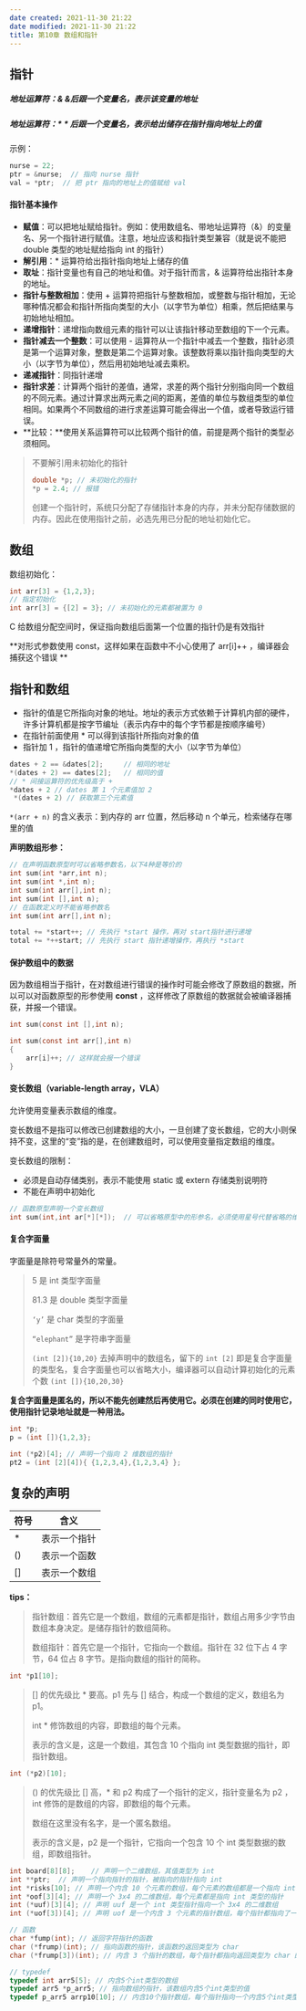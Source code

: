 ```yaml
---
date created: 2021-11-30 21:22
date modified: 2021-11-30 21:22
title: 第10章 数组和指针
---
```

## 指针

##### 地址运算符：&  &后跟一个变量名，表示该变量的地址

##### 地址运算符：*   * 后跟一个变量名，表示给出储存在指针指向地址上的值

示例：

```c
nurse = 22;
ptr = &nurse;  // 指向 nurse 指针
val = *ptr;  // 把 ptr 指向的地址上的值赋给 val
```

#### 指针基本操作

- **赋值**：可以把地址赋给指针。例如：使用数组名、带地址运算符（&）的变量名、另一个指针进行赋值。注意，地址应该和指针类型兼容（就是说不能把 double 类型的地址赋给指向 int 的指针）
- **解引用**：* 运算符给出指针指向地址上储存的值
- **取址**：指针变量也有自己的地址和值。对于指针而言，& 运算符给出指针本身的地址。
- **指针与整数相加**：使用 + 运算符把指针与整数相加，或整数与指针相加，无论哪种情况都会和指针所指向类型的大小（以字节为单位）相乘，然后把结果与初始地址相加。
- **递增指针**：递增指向数组元素的指针可以让该指针移动至数组的下一个元素。
- **指针减去一个整数**：可以使用 - 运算符从一个指针中减去一个整数，指针必须是第一个运算对象，整数是第二个运算对象。该整数将乘以指针指向类型的大小（以字节为单位），然后用初始地址减去乘积。
- **递减指针**：同指针递增
- **指针求差**：计算两个指针的差值，通常，求差的两个指针分别指向同一个数组的不同元素。通过计算求出两元素之间的距离，差值的单位与数组类型的单位相同。如果两个不同数组的进行求差运算可能会得出一个值，或者导致运行错误。
- **比较：**使用关系运算符可以比较两个指针的值，前提是两个指针的类型必须相同。

> 不要解引用未初始化的指针
>
> ```c
> double *p; // 未初始化的指针
> *p = 2.4; // 报错
> ```
>
> 创建一个指针时，系统只分配了存储指针本身的内存，并未分配存储数据的内存。因此在使用指针之前，必选先用已分配的地址初始化它。

## 数组

数组初始化：

```c
int arr[3] = {1,2,3};
// 指定初始化
int arr[3] = {[2] = 3}; // 未初始化的元素都被置为 0
```

C 给数组分配空间时，保证指向数组后面第一个位置的指针仍是有效指针

**对形式参数使用 const，这样如果在函数中不小心使用了 arr[i]++ ，编译器会捕获这个错误 **

## 指针和数组

- 指针的值是它所指向对象的地址。地址的表示方式依赖于计算机内部的硬件，许多计算机都是按字节编址（表示内存中的每个字节都是按顺序编号）
- 在指针前面使用 * 可以得到该指针所指向对象的值
- 指针加 1 ，指针的值递增它所指向类型的大小（以字节为单位）

```c
dates + 2 == &dates[2]; 	// 相同的地址
*(dates + 2) == dates[2];	// 相同的值    
// * 间接运算符的优先级高于 +
*dates + 2 // dates 第 1 个元素值加 2
 *(dates + 2) // 获取第三个元素值
```

`*(arr + n)` 的含义表示：到内存的 arr 位置，然后移动 n 个单元，检索储存在哪里的值

**声明数组形参：**

```c
// 在声明函数原型时可以省略参数名，以下4种是等价的
int sum(int *arr,int n);
int sum(int *,int n);
int sum(int arr[],int n);
int sum(int [],int n);
// 在函数定义时不能省略参数名
int sum(int arr[],int n);
```

```c
total += *start++; // 先执行 *start 操作，再对 start指针进行递增 
total += *++start; // 先执行 start 指针递增操作，再执行 *start
```

#### 保护数组中的数据

因为数组相当于指针，在对数组进行错误的操作时可能会修改了原数组的数据，所以可以对函数原型的形参使用 **const** ，这样修改了原数组的数据就会被编译器捕获，并报一个错误。

```c
int sum(const int [],int n);

int sum(const int arr[],int n) 
{
	arr[i]++; // 这样就会报一个错误
}
```

 

#### 变长数组（variable-length array，VLA）

允许使用变量表示数组的维度。

变长数组不是指可以修改已创建数组的大小，一旦创建了变长数组，它的大小则保持不变，这里的“变”指的是，在创建数组时，可以使用变量指定数组的维度。

变长数组的限制：

- 必须是自动存储类别，表示不能使用 static 或 extern 存储类别说明符
- 不能在声明中初始化

```c
// 函数原型声明一个变长数组
int sum(int,int ar[*][*]);	// 可以省略原型中的形参名，必须使用星号代替省略的维度
```



#### 复合字面量

字面量是除符号常量外的常量。

> 5 是 int 类型字面量
>
> 81.3 是 double 类型字面量
>
> `‘y’` 是 char 类型的字面量
>
> `“elephant”` 是字符串字面量
>
> `(int [2]){10,20}` 去掉声明中的数组名，留下的 `int [2]` 即是复合字面量的类型名，复合字面量也可以省略大小，编译器可以自动计算初始化的元素个数 `(int []){10,20,30}`

**复合字面量是匿名的，所以不能先创建然后再使用它。必须在创建的同时使用它，使用指针记录地址就是一种用法。**

```c
int *p;
p = (int []){1,2,3};

int (*p2)[4]; // 声明一个指向 2 维数组的指针
pt2 = (int [2][4]){ {1,2,3,4},{1,2,3,4} };
```

## 复杂的声明

| 符号 | 含义         |
| ---- | ------------ |
| *    | 表示一个指针 |
| ()   | 表示一个函数 |
| []   | 表示一个数组 |

**tips：**

> 指针数组：首先它是一个数组，数组的元素都是指针，数组占用多少字节由数组本身决定。是储存指针的数组简称。
>
> 数组指针：首先它是一个指针，它指向一个数组。指针在 32 位下占 4 字节，64 位占 8 字节。是指向数组的指针的简称。

```c
int *p1[10];
```

> [] 的优先级比 * 要高。p1 先与 [] 结合，构成一个数组的定义，数组名为 p1。
>
> int * 修饰数组的内容，即数组的每个元素。
>
> 表示的含义是，这是一个数组，其包含 10 个指向 int 类型数据的指针，即指针数组。

```c
int (*p2)[10];
```

> () 的优先级比 [] 高，* 和 p2 构成了一个指针的定义，指针变量名为 p2 ，int 修饰的是数组的内容，即数组的每个元素。
>
> 数组在这里没有名字，是一个匿名数组。
>
> 表示的含义是，p2 是一个指针，它指向一个包含 10 个 int 类型数据的数组，即数组指针。

```c
int board[8][8];	// 声明一个二维数组，其值类型为 int
int **ptr;	// 声明一个指向指针的指针，被指向的指针指向 int
int *risks[10]; // 声明一个内含 10 个元素的数组，每个元素的数组都是一个指向 int 的指针
int *oof[3][4]; // 声明一个 3x4 的二维数组，每个元素都是指向 int 类型的指针
int (*uuf)[3][4]; // 声明 uuf 是一个 int 类型指针指向一个 3x4 的二维数组
int (*uof[3])[4]; // 声明 uof 是一个内含 3 个元素的指针数组，每个指针都指向了一个内含 4 个 int 类型的元素数组

// 函数
char *fump(int); // 返回字符指针的函数
char (*frump)(int); // 指向函数的指针，该函数的返回类型为 char
char (*frump[3])(int); // 内含 3 个指针的数组，每个指针都指向返回类型为 char 的函数

// typedef
typedef int arr5[5]; // 内含5个int类型的数组
typedef arr5 *p_arr5; // 指向数组的指针，该数组内含5个int类型的值
typedef p_arr5 arrp10[10]; // 内含10个指针数组，每个指针指向一个内含5个int类型的数组
```

